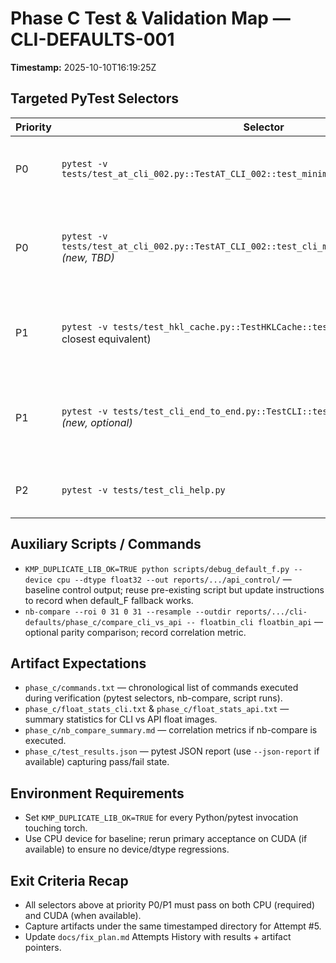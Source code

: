 # Phase C Test & Validation Map — CLI-DEFAULTS-001

**Timestamp:** 2025-10-10T16:19:25Z

## Targeted PyTest Selectors

| Priority | Selector | Purpose | Notes |
| --- | --- | --- | --- |
| P0 | `pytest -v tests/test_at_cli_002.py::TestAT_CLI_002::test_minimal_render_with_default_F` | Canonical acceptance for spec §AT-CLI-002 | Run after code change; capture `float_stats.txt` from generated floatfile. |
| P0 | `pytest -v tests/test_at_cli_002.py::TestAT_CLI_002::test_cli_matches_debug_default_script` *(new, TBD)* | Regression ensuring CLI emits same intensities as control API script | Add in same patch as fix; use fixtures to call `debug_default_f.py` or embed API call. |
| P1 | `pytest -v tests/test_hkl_cache.py::TestHKLCache::test_fdump_roundtrip` (or closest equivalent) | Guard HKL cache path after adjusting return semantics | If such test is missing, author targeted unit test covering `try_load_hkl_or_fdump`. |
| P1 | `pytest -v tests/test_cli_end_to_end.py::TestCLI::test_default_f_only_render` *(new, optional)* | Smoke test for CLI-run binary with ROI to ensure non-zero intensities | Convert to quick-run format (32×32 detector) to keep runtime <2s. |
| P2 | `pytest -v tests/test_cli_help.py` | Sanity check CLI wiring still imports | Quick guard, already part of acceptance pack. |

## Auxiliary Scripts / Commands
- `KMP_DUPLICATE_LIB_OK=TRUE python scripts/debug_default_f.py --device cpu --dtype float32 --out reports/.../api_control/` — baseline control output; reuse pre-existing script but update instructions to record when default_F fallback works.
- `nb-compare --roi 0 31 0 31 --resample --outdir reports/.../cli-defaults/phase_c/compare_cli_vs_api -- floatbin_cli floatbin_api` — optional parity comparison; record correlation metric.

## Artifact Expectations
- `phase_c/commands.txt` — chronological list of commands executed during verification (pytest selectors, nb-compare, script runs).
- `phase_c/float_stats_cli.txt` & `phase_c/float_stats_api.txt` — summary statistics for CLI vs API float images.
- `phase_c/nb_compare_summary.md` — correlation metrics if nb-compare is executed.
- `phase_c/test_results.json` — pytest JSON report (use `--json-report` if available) capturing pass/fail state.

## Environment Requirements
- Set `KMP_DUPLICATE_LIB_OK=TRUE` for every Python/pytest invocation touching torch.
- Use CPU device for baseline; rerun primary acceptance on CUDA (if available) to ensure no device/dtype regressions.

## Exit Criteria Recap
- All selectors above at priority P0/P1 must pass on both CPU (required) and CUDA (when available).
- Capture artifacts under the same timestamped directory for Attempt #5.
- Update `docs/fix_plan.md` Attempts History with results + artifact pointers.
